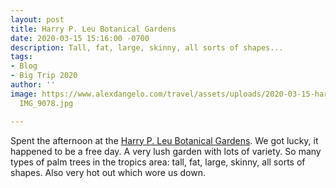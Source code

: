 ```yaml
---
layout: post
title: Harry P. Leu Botanical Gardens
date: 2020-03-15 15:16:00 -0700
description: Tall, fat, large, skinny, all sorts of shapes...
tags:
- Blog
- Big Trip 2020
author: ''
image: https://www.alexdangelo.com/travel/assets/uploads/2020-03-15-harry-p-leu-gardens-florida-bug
  IMG_9078.jpg

---
```

Spent the afternoon at the [Harry P. Leu Botanical Gardens](https://www.leugardens.org/). We got lucky, it happened to be a free day. A very lush garden with lots of variety. So many types of palm trees in the tropics area: tall, fat, large, skinny, all sorts of shapes. Also very hot out which wore us down.